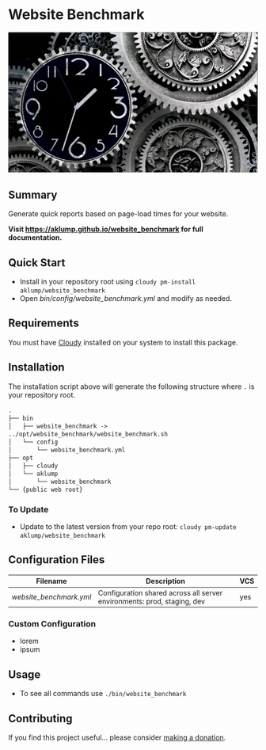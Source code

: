 # Website Benchmark

![website_benchmark](images/website-benchmark.jpg)

## Summary

Generate quick reports based on page-load times for your website.

**Visit <https://aklump.github.io/website_benchmark> for full documentation.**

## Quick Start

- Install in your repository root using `cloudy pm-install aklump/website_benchmark`
- Open _bin/config/website_benchmark.yml_ and modify as needed.

## Requirements

You must have [Cloudy](https://github.com/aklump/cloudy) installed on your system to install this package.

## Installation

The installation script above will generate the following structure where `.` is your repository root.

    .
    ├── bin
    │   ├── website_benchmark -> ../opt/website_benchmark/website_benchmark.sh
    │   └── config
    │       └── website_benchmark.yml
    ├── opt
    │   ├── cloudy
    │   └── aklump
    │       └── website_benchmark
    └── {public web root}

    
### To Update

- Update to the latest version from your repo root: `cloudy pm-update aklump/website_benchmark`

## Configuration Files

| Filename | Description | VCS |
|----------|----------|---|
| _website_benchmark.yml_ | Configuration shared across all server environments: prod, staging, dev  | yes |

### Custom Configuration

* lorem
* ipsum

## Usage

* To see all commands use `./bin/website_benchmark`

## Contributing

If you find this project useful... please consider [making a donation](https://www.paypal.com/cgi-bin/webscr?cmd=_s-xclick&hosted_button_id=4E5KZHDQCEUV8&item_name=Gratitude%20for%20).
